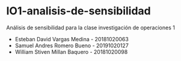 # IO1-analisis-de-sensibilidad
Análisis de sensibilidad para la clase investigación de operaciones 1

- Esteban David Vargas Medina - 20181020063
- Samuel Andres Romero Bueno - 20191020127
- William Stiven Millan Baquero - 20181020098
